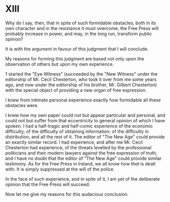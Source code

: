 # XIII

Why do I say, then, that in spite of such formidable obstacles, both in its own character and in the resistance it must overcome, the Free Press will probably increase in power, and may, in the long run, transform public opinion?

It is with the argument in favour of this judgment that I will conclude.

My reasons for forming this judgment are based not only upon the observation of others but upon my own experience.

1 started the "Eye-Witness" (succeeded by the "New Witness" under the editorship of Mr. Cecil Chesterton, who took it over from me some years ago, and now under the editorship of his brother, Mr. Gilbert Chesterton) with the special object of providing a new organ of free expression.

I knew from intimate personal experience exactly how formidable all these obstacles were.

I knew how my own paper could not but appear particular and personal, and could not but suffer from that eccentricity to general opinion of which I have spoken. I had a half-tragic and half-comic experience of the economic difficulty; of the difficulty of obtaining information; of the difficulty in distribution, and all the rest of it. The editor of "The New Age" could provide an exactly similar record. I had experience, and after me Mr. Cecil Chesterton had experience, of the threats levelled by the professional politicians and their modern lawyers against the free expression of truth, and I have no doubt that the editor of "The New Age" could provide similar testimony. As for the Free Press in Ireland, we all know how *that* is dealt with. It is simply suppressed at the will of the police.

In the face of such experience, and in spite of it, I am yet of the deliberate opinion that the Free Press will succeed.

Now let me give my reasons for this audacious conclusion.
